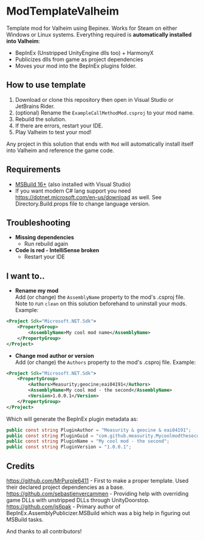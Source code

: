 # ModTemplateValheim
Template mod for Valheim using Bepinex. Works for Steam on either Windows or Linux systems.
Everything required is **automatically installed into Valheim**:
 - BepInEx (Unstripped UnityEngine dlls too) + HarmonyX
 - Publicizes dlls from game as project dependencies
 - Moves your mod into the BepInEx plugins folder.

## How to use template
1. Download or clone this repository then open in Visual Studio or JetBrains Rider.
2. (optional) Rename the `ExampleCallMethodMod.csproj` to your mod name.
3. Rebuild the solution.
4. If there are errors, restart your IDE.
5. Play Valheim to test your mod!

Any project in this solution that ends with `Mod` will automatically install itself into Valheim and reference the game code.

## Requirements
 - [MSBuild 16+](https://visualstudio.microsoft.com/downloads/#build-tools-for-visual-studio-2022) (also installed with Visual Studio)
 - If you want modern C# lang support you need https://dotnet.microsoft.com/en-us/download as well. See Directory.Build.props file to change language version.

## Troubleshooting
 - **Missing dependencies**
   - Run rebuild again
 - **Code is red - IntelliSense broken**
   - Restart your IDE

## I want to..

- **Rename my mod**  
  Add (or change) the `AssemblyName` property to the mod's .csproj file. Note to run `clean` on this solution beforehand to uninstall your mods. Example:
```xml
<Project Sdk="Microsoft.NET.Sdk">
    <PropertyGroup>
        <AssemblyName>My cool mod name</AssemblyName>
    </PropertyGroup>
</Project>
```
- **Change mod author or version**  
  Add (or change) the `Authors` property to the mod's .csproj file. Example:
```xml
<Project Sdk="Microsoft.NET.Sdk">
    <PropertyGroup>
        <Authors>Measurity;geocine;eai04191</Authors>
        <AssemblyName>My cool mod - the second</AssemblyName>
        <Version>1.0.0.1</Version>
    </PropertyGroup>
</Project>
```
Which will generate the BepInEx plugin metadata as:
```cs
public const string PluginAuthor = "Measurity & geocine & eai04191";
public const string PluginGuid = "com.github.measurity.Mycoolmodthesecond";
public const string PluginName = "My cool mod - the second";
public const string PluginVersion = "1.0.0.1";
```

## Credits
https://github.com/MrPurple6411 - First to make a proper template. Used their declared project dependencies as a base.  
https://github.com/sebastienvercammen - Providing help with overriding game DLLs with unstripped DLLs through UnityDoorstop.  
https://github.com/js6pak - Primary author of BepInEx.AssemblyPublicizer.MSBuild which was a big help in figuring out MSBuild tasks.

And thanks to all contributors!
